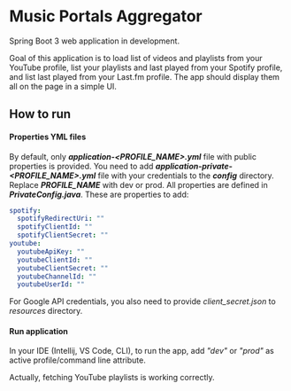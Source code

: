 # Music Portals Aggregator

Spring Boot 3 web application in development. 

Goal of this application is to load list of videos and playlists from your YouTube profile, list your playlists and 
last 
played from your Spotify profile, and list last played from your Last.fm profile. The app should display them all on the page in a simple UI.
## How to run

#### Properties YML files
By default, only **_application-<PROFILE_NAME>.yml_** file with public properties is provided. You need to add 
**_application-private-<PROFILE_NAME>.yml_** file with your credentials to the **_config_** directory. Replace 
**_PROFILE_NAME_** with dev or prod. All properties are defined in **_PrivateConfig.java_**. These are properties to 
add:

```yml
spotify:
  spotifyRedirectUri: ""
  spotifyClientId: ""
  spotifyClientSecret: ""
youtube:
  youtubeApiKey: ""
  youtubeClientId: ""
  youtubeClientSecret: ""
  youtubeChannelId: ""
  youtubeUserId: ""
```
For Google API credentials, you also need to provide _client_secret.json_ to _resources_ directory.

#### Run application
In your IDE (Intellij, VS Code, CLI), to run the app, add _"dev"_ or _"prod"_ as active profile/command line 
  attribute.

Actually, fetching YouTube playlists is working correctly.


